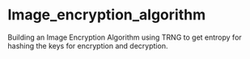 # Image_encryption_algorithm
Building an Image Encryption Algorithm using TRNG to get entropy for hashing the keys for encryption and decryption.
